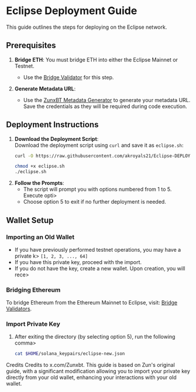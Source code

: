 # Eclipse Deployment Guide

This guide outlines the steps for deploying on the Eclipse network.

## Prerequisites

1. **Bridge ETH**: You must bridge ETH into either the Eclipse Mainnet or Testnet.
   - Use the [Bridge Validator](https://bridge.validators.wtf/) for this step.

2. **Generate Metadata URL**:
   - Use the [ZunxBT Metadata Generator](https://zunxbt.github.io/Eclipse/) to generate your metadata URL. Save the credentials as they will be required during code execution.

## Deployment Instructions

1. **Download the Deployment Script**:  
   Download the deployment script using `curl` and save it as `eclipse.sh`:
   ```bash
   curl -O https://raw.githubusercontent.com/akroyals21/Eclipse-DEPLOY/refs/heads/main/eclipse.sh

   chmod +x eclipse.sh
   ./eclipse.sh

2. **Follow the Prompts**:
   - The script will prompt you with options numbered from 1 to 5. Execute opti>
   - Choose option 5 to exit if no further deployment is needed.
## Wallet Setup
### Importing an Old Wallet
- If you have previously performed testnet operations, you may have a private k>
  `[1, 2, 3, ..., 64]`
- If you have this private key, proceed with the import.
- If you do not have the key, create a new wallet. Upon creation, you will rece>
### Bridging Ethereum
To bridge Ethereum from the Ethereum Mainnet to Eclipse, visit:
[Bridge Validators](https://bridge.validators.wtf/).
### Import Private Key
1. After exiting the directory (by selecting option 5), run the following comma>
   ```bash
   cat $HOME/solana_keypairs/eclipse-new.json

Credits
Credits to x.com/Zunxbt. This guide is based on Zun's original guide, with a significant modification allowing you to import your private key directly from your old wallet, enhancing your interactions with your old wallet.
